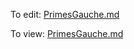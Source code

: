 To edit: [PrimesGauche.md](PrimesGauche.html)

To view: [PrimesGauche.md](http://htmlpreview.github.io/?https://github.com/johnwcowan/r7rs-work/blob/master/PrimesGauche.html)
